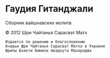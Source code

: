 # Гаудия Гитанджали

Сборник вайшнавских молитв

© 2012 Шри Чайтанья Сарасват Матх

    Издается по решению и благословению 
    Ачарьи Шри Чайтанья Сарасват Матха в Украине 
    Шрилы Бхакти Бимала Авадхута Махараджа 

